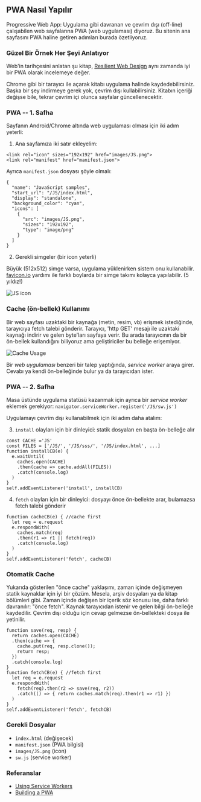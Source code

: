 ## PWA Nasıl Yapılır
Progressive Web App: Uygulama gibi davranan ve çevrim dışı (off-line) çalışabilen web sayfalarına PWA (web uygulaması) diyoruz. Bu sitenin ana sayfasını PWA haline getiren adımları burada özetliyoruz.

### Güzel Bir Örnek Her Şeyi Anlatıyor
Web'in tarihçesini anlatan şu kitap, [Resilient Web Design](https://resilientwebdesign.com/) aynı zamanda iyi bir PWA olarak incelemeye değer.

Chrome gibi bir tarayıcı ile açarak kitabı uygulama halinde kaydedebilirsiniz. Başka bir şey indirmeye gerek yok, çevrim dışı kullabilirsiniz. Kitabın içeriği değişse bile, tekrar çevrim içi olunca sayfalar güncellenecektir.

### PWA -- 1. Safha
Sayfanın Android/Chrome altında web uygulaması olması için iki adım yeterli:

1. Ana sayfamıza iki satır ekleyelim: 

```
<link rel="icon" sizes="192x192" href="images/JS.png">
<link rel="manifest" href="manifest.json">
```

Ayrıca `manifest.json` dosyası şöyle olmalı:

```
{
  "name": "JavaScript samples",
  "start_url": "/JS/index.html",
  "display": "standalone",
  "background_color": "cyan",
  "icons": [
    {
      "src": "images/JS.png",
      "sizes": "192x192",
      "type": "image/png"
    }
  ]
}
```

2. Gerekli simgeler (bir icon yeterli)

Büyük (512x512) simge varsa, uygulama yüklenirken sistem onu kullanabilir.<br>
[favicon.io](https://favicon.io) yardımı ile farklı boylarda bir simge takımı kolayca yapılabilir. (5 yıldız!)

![JS icon](images/JS.png)

### Cache (ön-bellek) Kullanımı
Bir web sayfası uzaktaki bir kaynağa (metin, resim, vb) erişmek istediğinde, tarayıcıya fetch talebi gönderir. Tarayıcı, 'http GET' mesajı ile uzaktaki kaynağı indirir ve gelen byte'ları sayfaya verir. Bu arada tarayıcının da bir ön-bellek kullandığını biliyoruz ama geliştiriciler bu belleğe erişemiyor.

![Cache Usage](images/cache.png)

Bir *web uygulaması* benzeri bir talep yaptığında, _service worker_ araya girer. Cevabı ya kendi ön-belleğinde bulur ya da tarayıcıdan ister.

### PWA -- 2. Safha
Masa üstünde uygulama statüsü kazanmak için ayrıca bir _service worker_ eklemek gerekiyor: `navigator.serviceWorker.register('/JS/sw.js')`

Uygulamayı çevrim dışı kullanabilmek için iki adım daha atalım:

3. `install` olayları için bir dinleyici: statik dosyaları en başta ön-belleğe alır

```
const CACHE ='JS'
const FILES = ['/JS/', '/JS/sss/', '/JS/index.html', ...]
function installCB(e) {
  e.waitUntil(
    caches.open(CACHE)
    .then(cache => cache.addAll(FILES))
    .catch(console.log)
  )
}
self.addEventListener('install', installCB)
```

4. `fetch` olayları için bir dinleyici: dosyayı önce ön-bellekte arar, bulamazsa fetch talebi gönderir

```
function cacheCB(e) { //cache first
  let req = e.request
  e.respondWith(
    caches.match(req)
    .then(r1 => r1 || fetch(req))
    .catch(console.log)
  )
}
self.addEventListener('fetch', cacheCB)
```

### Otomatik Cache
Yukarıda gösterilen "önce cache" yaklaşımı, zaman içinde değişmeyen statik kaynaklar için iyi bir çözüm. Mesela, arşiv dosyaları ya da kitap bölümleri gibi.
Zaman içinde değişen bir içerik söz konusu ise, daha farklı davranılır: "önce fetch". Kaynak tarayıcıdan istenir ve gelen bilgi ön-belleğe kaydedilir. Çevrim dışı olduğu için cevap gelmezse ön-bellekteki dosya ile yetinilir.

```
function save(req, resp) {
  return caches.open(CACHE)
  .then(cache => {
    cache.put(req, resp.clone());
    return resp;
  }) 
  .catch(console.log)
}
function fetchCB(e) { //fetch first
  let req = e.request
  e.respondWith(
    fetch(req).then(r2 => save(req, r2))
    .catch(() => { return caches.match(req).then(r1 => r1) })
  )
}
self.addEventListener('fetch', fetchCB)
```

### Gerekli Dosyalar
* `index.html` (değişecek)
* `manifest.json` (PWA bilgisi)
* `images/JS.png` (icon)
* `sw.js` (service worker)

### Referanslar
* [Using Service Workers](https://developer.mozilla.org/en-US/docs/Web/API/Service_Worker_API/Using_Service_Workers)
* [Building a PWA](https://medium.freecodecamp.org/progressive-web-apps-102-building-a-progressive-web-app-from-scratch-397b72168040)

<script src="navbar.js"></script>
